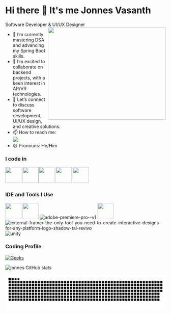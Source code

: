 # Hi there 👋 It's me Jonnes Vasanth

Software Developer & UI/UX Designer
<img align="right" width="370" height="290" src="https://camo.githubusercontent.com/d1e9733ec79822bcadf8b9a1035840ee511e2f022fe9f652cc163db23dc171d3/68747470733a2f2f6d656469612e67697068792e636f6d2f6d656469612f53576f536b4e36447854737a71494b4571762f67697068792e676966">                                                 
- 📘 I’m currently mastering DSA and advancing my Spring Boot skills.
- 🌟 I’m excited to collaborate on backend projects, with a keen interest in AR/VR technologies.
- 🎨 Let’s connect to discuss software development, UI/UX design, and creative solutions.
- 📫 How to reach me:
<br /> <div align="justify">[<img src="https://img.shields.io/badge/LinkedIn-0077B5?style=for-the-badge&logo=linkedin&logoColor=white" />](https://www.linkedin.com/in/jonnes-vasanth-a-934335248/?originalSubdomain=in) </div>
- 😄 Pronouns: He/Him

### I code in
<img height="50" width="50" src="https://img.icons8.com/color/48/000000/python.png" /> <img height="50" width="50" src="https://img.icons8.com/color/48/000000/java-coffee-cup-logo.png" /><img height="50" width="50" src="https://img.icons8.com/color/48/000000/mysql-logo.png"/> <img height="50" width="50" src="https://img.icons8.com/color/48/000000/mongodb.png"/> <img height="50" width="50" src="https://img.icons8.com/color/48/000000/spring-logo.png"/>

### IDE and Tools I Use
<img height="50" width="50" src="https://img.icons8.com/color/48/000000/visual-studio-code-2019.png"/> <img height="50" width="50" src="https://img.icons8.com/color/48/000000/git.png"/> <img width="48" height="48" src="https://img.icons8.com/color/48/adobe-premiere-pro--v1.png" alt="adobe-premiere-pro--v1"/> <img height="50" width="50" src="https://img.icons8.com/color/48/000000/figma--v1.png"/>
<img width="48" height="48" src="https://img.icons8.com/external-tal-revivo-shadow-tal-revivo/48/external-framer-the-only-tool-you-need-to-create-interactive-designs-for-any-platform-logo-shadow-tal-revivo.png" alt="external-framer-the-only-tool-you-need-to-create-interactive-designs-for-any-platform-logo-shadow-tal-revivo"/><img width="48" height="48" src="https://img.icons8.com/fluency/48/unity.png" alt="unity"/>

### Coding Profile

[![Geeks](https://img.icons8.com/color/48/GeeksforGeeks.png)](https://www.geeksforgeeks.org/user/jonne6twe/)

![jonnes GitHub stats](https://github-readme-stats.vercel.app/api?username=jonnes14&show_icons=true&theme=graywhite)



<div align="center">
  <img src="https://github.com/jonnes14/jonnes14/blob/output/github-snake.svg" alt="snake gif">
</div>
